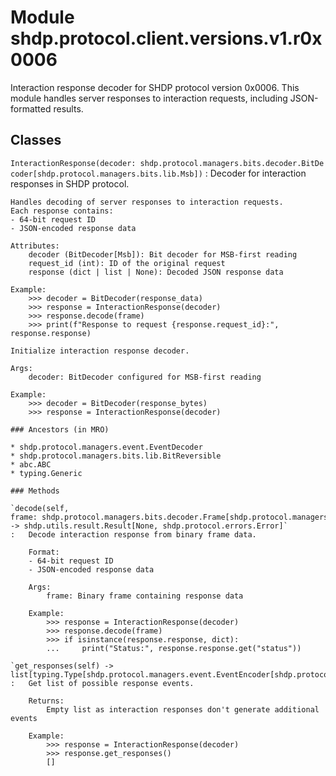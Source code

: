 Module shdp.protocol.client.versions.v1.r0x0006
===============================================
Interaction response decoder for SHDP protocol version 0x0006.
This module handles server responses to interaction requests, including JSON-formatted results.

Classes
-------

`InteractionResponse(decoder: shdp.protocol.managers.bits.decoder.BitDecoder[shdp.protocol.managers.bits.lib.Msb])`
:   Decoder for interaction responses in SHDP protocol.
    
    Handles decoding of server responses to interaction requests.
    Each response contains:
    - 64-bit request ID
    - JSON-encoded response data
    
    Attributes:
        decoder (BitDecoder[Msb]): Bit decoder for MSB-first reading
        request_id (int): ID of the original request
        response (dict | list | None): Decoded JSON response data
        
    Example:
        >>> decoder = BitDecoder(response_data)
        >>> response = InteractionResponse(decoder)
        >>> response.decode(frame)
        >>> print(f"Response to request {response.request_id}:", response.response)
    
    Initialize interaction response decoder.
    
    Args:
        decoder: BitDecoder configured for MSB-first reading
        
    Example:
        >>> decoder = BitDecoder(response_bytes)
        >>> response = InteractionResponse(decoder)

    ### Ancestors (in MRO)

    * shdp.protocol.managers.event.EventDecoder
    * shdp.protocol.managers.bits.lib.BitReversible
    * abc.ABC
    * typing.Generic

    ### Methods

    `decode(self, frame: shdp.protocol.managers.bits.decoder.Frame[shdp.protocol.managers.bits.lib.Msb]) ‑> shdp.utils.result.Result[None, shdp.protocol.errors.Error]`
    :   Decode interaction response from binary frame data.
        
        Format:
        - 64-bit request ID
        - JSON-encoded response data
        
        Args:
            frame: Binary frame containing response data
            
        Example:
            >>> response = InteractionResponse(decoder)
            >>> response.decode(frame)
            >>> if isinstance(response.response, dict):
            ...     print("Status:", response.response.get("status"))

    `get_responses(self) ‑> list[typing.Type[shdp.protocol.managers.event.EventEncoder[shdp.protocol.managers.bits.lib.Lsb]]]`
    :   Get list of possible response events.
        
        Returns:
            Empty list as interaction responses don't generate additional events
            
        Example:
            >>> response = InteractionResponse(decoder)
            >>> response.get_responses()
            []